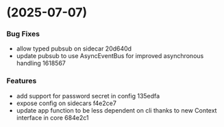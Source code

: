 #  (2025-07-07)


### Bug Fixes

* allow typed pubsub on sidecar 20d640d
* update pubsub to use AsyncEventBus for improved asynchronous handling 1618567


### Features

* add support for password secret in config 135edfa
* expose config on sidecars f4e2ce7
* update app function to be less dependent on cli thanks to new Context interface in core 684e2c1



